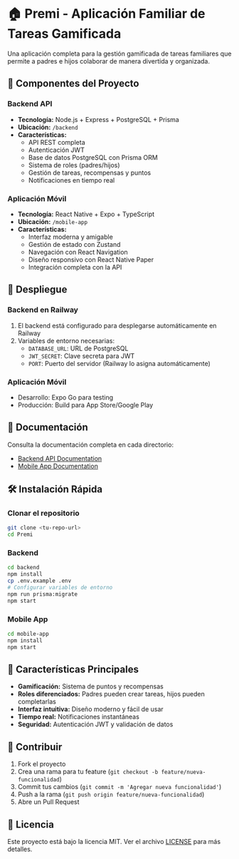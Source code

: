 # 🏠 Premi - Aplicación Familiar de Tareas Gamificada

Una aplicación completa para la gestión gamificada de tareas familiares que permite a padres e hijos colaborar de manera divertida y organizada.

## 📱 Componentes del Proyecto

### Backend API
- **Tecnología:** Node.js + Express + PostgreSQL + Prisma
- **Ubicación:** `/backend`
- **Características:**
  - API REST completa
  - Autenticación JWT
  - Base de datos PostgreSQL con Prisma ORM
  - Sistema de roles (padres/hijos)
  - Gestión de tareas, recompensas y puntos
  - Notificaciones en tiempo real

### Aplicación Móvil
- **Tecnología:** React Native + Expo + TypeScript
- **Ubicación:** `/mobile-app`
- **Características:**
  - Interfaz moderna y amigable
  - Gestión de estado con Zustand
  - Navegación con React Navigation
  - Diseño responsivo con React Native Paper
  - Integración completa con la API

## 🚀 Despliegue

### Backend en Railway
1. El backend está configurado para desplegarse automáticamente en Railway
2. Variables de entorno necesarias:
   - `DATABASE_URL`: URL de PostgreSQL
   - `JWT_SECRET`: Clave secreta para JWT
   - `PORT`: Puerto del servidor (Railway lo asigna automáticamente)

### Aplicación Móvil
- Desarrollo: Expo Go para testing
- Producción: Build para App Store/Google Play

## 📖 Documentación

Consulta la documentación completa en cada directorio:
- [Backend API Documentation](./backend/README.md)
- [Mobile App Documentation](./mobile-app/README.md)

## 🛠️ Instalación Rápida

### Clonar el repositorio
```bash
git clone <tu-repo-url>
cd Premi
```

### Backend
```bash
cd backend
npm install
cp .env.example .env
# Configurar variables de entorno
npm run prisma:migrate
npm start
```

### Mobile App
```bash
cd mobile-app
npm install
npm start
```

## 🌟 Características Principales

- **Gamificación:** Sistema de puntos y recompensas
- **Roles diferenciados:** Padres pueden crear tareas, hijos pueden completarlas
- **Interfaz intuitiva:** Diseño moderno y fácil de usar
- **Tiempo real:** Notificaciones instantáneas
- **Seguridad:** Autenticación JWT y validación de datos

## 🤝 Contribuir

1. Fork el proyecto
2. Crea una rama para tu feature (`git checkout -b feature/nueva-funcionalidad`)
3. Commit tus cambios (`git commit -m 'Agregar nueva funcionalidad'`)
4. Push a la rama (`git push origin feature/nueva-funcionalidad`)
5. Abre un Pull Request

## 📄 Licencia

Este proyecto está bajo la licencia MIT. Ver el archivo [LICENSE](LICENSE) para más detalles. 